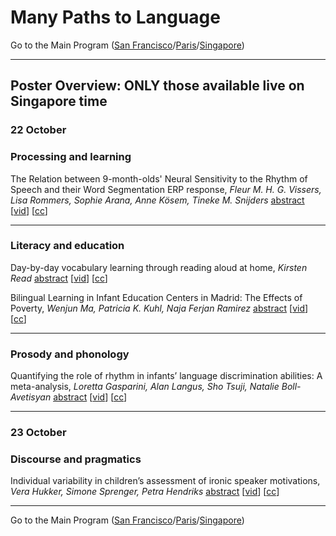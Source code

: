 # Many Paths to Language

Go to the Main Program ([San Francisco](../MPaL_handbook_SF.md)/[Paris](../MPaL_handbook_Paris.md)/[Singapore](../MPaL_handbook_Singapore.md))

---

## Poster Overview: ONLY those available live on Singapore time

### 22 October

### Processing and learning

The Relation between 9-month-olds' Neural Sensitivity to the Rhythm of Speech and their Word Segmentation ERP response, *Fleur M. H. G. Vissers, Lisa Rommers, Sophie Arana, Anne Kösem, Tineke M. Snijders* [abstract](./poster-abstracts.md#the-relation-between-9-month-olds-neural-sensitivity-to-the-rhythm-of-speech-and-their-word-segmentation-erp-response) [[vid](https://uchicago.box.com/s/coiwrqck939r9023it7i3ll3bhec7leb)] [[cc](https://uchicago.box.com/s/dvof5cyu48ppnznda7kv174z58nfzjb6)]

---

### Literacy and education

Day-by-day vocabulary learning through reading aloud at home, *Kirsten Read* [abstract](./poster-abstracts.md#day-by-day-vocabulary-learning-through-reading-aloud-at-home) [[vid](https://uchicago.box.com/s/7w4xx7rf2864qyewuogmnk7pryr8maka)] [[cc](https://uchicago.box.com/s/mqzgnowtj27td7i3mypsvyoh0im8m88v)]

Bilingual Learning in Infant Education Centers in Madrid: The Effects of Poverty, *Wenjun Ma, Patricia K. Kuhl, Naja Ferjan Ramirez* [abstract](./poster-abstracts.md#bilingual-learning-in-infant-education-centers-in-madrid-the-effects-of-poverty) [[vid](https://uchicago.box.com/s/rbdfb3go0auhkjyp4h1lm5gmzn52vul6)] [[cc](./whoops.md)]

---

### Prosody and phonology

Quantifying the role of rhythm in infants’ language discrimination abilities: A meta-analysis, *Loretta Gasparini, Alan Langus, Sho Tsuji, Natalie Boll-Avetisyan* [abstract](./poster-abstracts.md#quantifying-the-role-of-rhythm-in-infants-language-discrimination-abilities-a-meta-analysis) [[vid](https://uchicago.box.com/s/8nf0b6yik0ha9lgtwqvjeqt3t8d57cuo)] [[cc](./whoops.md)]

---

### 23 October

### Discourse and pragmatics

Individual variability in children’s assessment of ironic speaker motivations, *Vera Hukker, Simone Sprenger, Petra Hendriks* [abstract](./poster-abstracts.md#individual-variability-in-childrens-assessment-of-ironic-speaker-motivations) [[vid](https://uchicago.box.com/s/8av70vtvd2yof58yviw5fzgqxjho8t7s)] [[cc](./whoops.md)]


----

Go to the Main Program ([San Francisco](../MPaL_handbook_SF.md)/[Paris](../MPaL_handbook_Paris.md)/[Singapore](../MPaL_handbook_Singapore.md))
